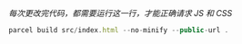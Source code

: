 *每次更改完代码，都需要运行这一行，才能正确请求 JS 和 CSS*
```js
parcel build src/index.html --no-minify --public-url .
```
